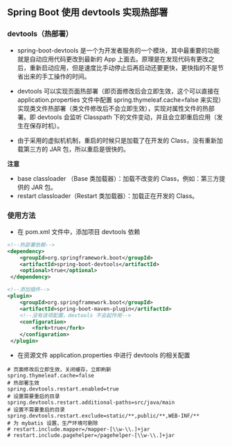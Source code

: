 ## Spring Boot 使用 devtools 实现热部署

### devtools（热部署）

- spring-boot-devtools 是一个为开发者服务的一个模块，其中最重要的功能就是自动应用代码更改到最新的 App 上面去。原理是在发现代码有更改之后，重新启动应用，但是速度比手动停止后再启动还要更快，更快指的不是节省出来的手工操作的时间。

- devtools 可以实现页面热部署（即页面修改后会立即生效，这个可以直接在 application.properties 文件中配置 spring.thymeleaf.cache=false 来实现）实现类文件热部署（类文件修改后不会立即生效），实现对属性文件的热部署。即 devtools 会监听 Classpath 下的文件变动，并且会立即重启应用（发生在保存时机）。

- 由于采用的虚拟机机制，重启的时候只是加载了在开发的 Class，没有重新加载第三方的 JAR 包，所以重启是很快的。

**注意**  
 
- base classloader （Base 类加载器）：加载不改变的 Class，例如：第三方提供的 JAR 包。
- restart classloader（Restart 类加载器）：加载正在开发的 Class。


### 使用方法

- 在 pom.xml 文件中，添加项目 devtools 依赖

```xml
<!--热部署依赖-->
<dependency>
    <groupId>org.springframework.boot</groupId>
    <artifactId>spring-boot-devtools</artifactId>
    <optional>true</optional>
 </dependency>

<!--添加插件-->
<plugin>
    <groupId>org.springframework.boot</groupId>
    <artifactId>spring-boot-maven-plugin</artifactId>
    <!--没有该项配置，devtools 不会起作用-->
    <configuration>
        <fork>true</fork>
    </configuration>
 </plugin>
```
- 在资源文件 application.properties 中进行 devtools 的相关配置

```properties
# 页面修改后立即生效，关闭缓存，立即刷新
spring.thymeleaf.cache=false
# 热部署生效
spring.devtools.restart.enabled=true
# 设置需要重启的目录
spring.devtools.restart.additional-paths=src/java/main
# 设置不需要重启的目录
spring.devtools.restart.exclude=static/**,public/**,WEB-INF/**
# 为 mybatis 设置，生产环境可删除
# restart.include.mapper=/mapper-[\\w-\\.]+jar
# restart.include.pagehelper=/pagehelper-[\\w-\\.]+jar
```
